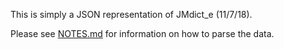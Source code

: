 This is simply a JSON representation of JMdict_e (11/7/18).

Please see [NOTES.md](https://github.com/nowotato/JSdict/blob/master/NOTES.md) for information on how to parse the data.

